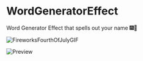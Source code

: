 # WordGeneratorEffect

Word Generator Effect that spells out your name 🎆🎇

![FireworksFourthOfJulyGIF](https://github.com/sachin-acharya-projects/WordGeneratorEffect/assets/51048248/24924d2d-2b8f-4d86-86fb-f1c0dd796bd8)

![Preview](https://htmlpreview.github.io/?https://github.com/sachin-acharya-projects/WordGeneratorEffect/main/index.html)
